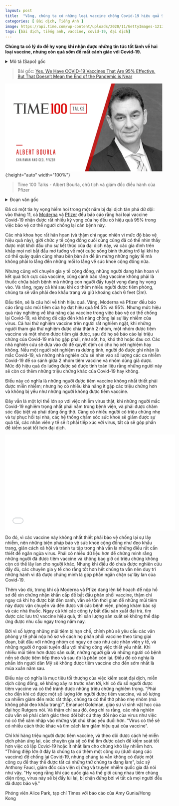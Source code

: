 ```yaml
---
layout: post
title:  "Vâng, chúng ta có những loại vaccine chống Covid-19 hiệu quả 95%. Nhưng không có nghĩa là đại dịch đã gần kết thúc."
categories: [ Bài dịch, Tiếng Anh ]
image: https://api.time.com/wp-content/uploads/2020/11/GettyImages-1212409693.jpg
tags: [bài dịch, tiếng anh, vaccine, covid-19, đại dịch]
---
```


**Chúng ta có lý do để hy vọng khi nhận được những tin tức tốt lành về hai loại vaccine, nhưng còn quá sớm để mất cảnh giác với Covid-19.**

<details>
  <summary>Mô tả (Sapo) gốc</summary>
  <p>Good news about two vaccines are reason to be hopeful, but it’s too early to let our guard down on COVID-19</p>
</details>

> Bài gốc: [Yes, We Have COVID-19 Vaccines That Are 95% Effective. But That Doesn’t Mean the End of the Pandemic is Near](https://time.com/5913113/covid-19-vaccine/)

![Albert Bourla - Chairman and CEO, Pfizer](https://raw.githubusercontent.com/hungph/hungph.github.io/master/assets/images/vaccine-covid-19-time-100-talk.png){:height="auto" width="100%"}
> Time 100 Talks - Albert Bourla, chủ tịch và giám đốc điều hành của Pfizer

<details>
  <summary>Đoạn văn gốc</summary>
  <p>It’s a rare glimmer of hope in a brutal and battering pandemic year: in November, both Moderna and Pfizer reported that their much-anticipated COVID-19 vaccines are 95% effective in protecting people against getting sick with the disease.</p>
  <p>Scientists were encouraged (and even surprised by the magnitude of the protection), public health officials finally saw what could be the beginning of the end of the pandemic, and families everywhere began fantasizing about a return to normalcy where gathering around the table to celebrate the holidays are a given and not a matter of public health concern.</p>
  <p>But the same public health experts who are encouraged by the positive vaccine results are also warning that vaccines aren’t the panacea that many are desperately hoping they will be. And that, even after more people get the shots, we’ll still have to wear masks and stay a respectful six feet apart from each other.</p>
  <p>First, there’s the question of efficacy. Yes, Moderna and Pfizer reported that their shots are 94.5% and 95% effective, respectively. But that efficacy refers to the vaccines’ ability to protect against COVID-19 disease—and not necessarily against infection with the virus. Both of the rigorous trials to test the vaccines were designed to measure COVID-19 illness—trial volunteers were randomly given either the vaccine or a placebo, and then asked to report any symptoms of COVID-19 they experienced, such as fever, cough, shortness of breath or muscle aches. The study researchers then determined whether or not to test them. If people tested positive, they were logged as a confirmed COVID-19 case, and the researchers then looked at the group of COVID-19 cases and compared how many people had been vaccinated versus how many had gotten placebo. The effectiveness measured whether these people went on to develop more symptoms of COVID-19.</p>
  <p>That means that people who are vaccinated are not necessarily immune to getting infected; but they are more likely to experience fewer symptoms and not get as sick as those who aren’t vaccinated.</p>
  <p>That’s still a huge advantage over the virus, since severe COVID-19 sends people to the hospital where they may need intensive care and ventilators to breathe. The more people who can experience milder symptoms and recover at home, the less burden on the health care system and the less exposure that health care workers will have to the virus, which all contributes to better control of the pandemic.</p>
  <p>However, because the vaccines do not necessarily protect against infection, that means that public health measures such as wearing masks, social distancing and avoiding indoor gatherings are still critical to containing the virus. More data will provide clues about whether people who are vaccinated and never experience symptoms can still spread the disease to others. But that’s not known yet, so experts say it’s better to keep up the behaviors that have proven to stymie spread of COVID-19.</p>
  <p>In addition, while both Moderna and Pfizer plan to file shortly for authorization to start distributing their vaccines, even after they receive the green light, it will take a while for the shots to be shipped and actually arrive at hospitals, doctors’ offices and pharmacies. Both companies have already begun producing doses, banking on the fact that their vaccines would be effective, but that manufacturing still won’t churn out enough doses to meet demand this year.</p>
  <p>Because doses will be limited, the government has asked state health departments to submit proposals for how they will distribute vaccines in phases, starting with highest-risk groups like health care workers and other frontline workers with essential jobs such as first responders and law enforcement personnel. As more doses become available, the elderly and people with chronic health conditions would be vaccinated, and eventually, the rest of the population. It’s likely that the majority of the American public won’t be vaccinated until next spring at the earliest.</p>
  <p>That means that the ultimate goal in controlling the pandemic, herd immunity, likely won’t happen until well into next year, when enough people are vaccinated and can ward off serious illness. “Not until a substantial proportion of the population is vaccinated, and the caseload has dropped to very low levels, will we be able to breathe (without a mask) a sigh of relief,” says Emanuel Goldman, professor of microbiology at Rutgers University. And even then, he points out, researchers will have to remain vigilant about tracking any changes in the virus as it finds fewer and fewer welcoming hosts. “The virus might have other ideas and try to change in a way that makes the vaccine less effective.”</p>
  <p>Only by vaccinating millions of people, and monitoring how their immune systems react, will experts get a better handle on what it takes to extinguish COVID-19 or at least make it much more difficult for it to spread. “The big message is that we have an additional tool [in the form of vaccines] for fighting COVID-19, but we don’t have a tool to replace everything we do just yet,” says Dr. Anthony Fauci, director of the National Institute of Allergy and Infectious Diseases. “Hopefully as the country and world gets massively vaccinated, this virus will be essentially backed in, with no place to go because everybody is protected.”</p>
  <p>With reporting by Amy Gunia/Hong Kong</p>
</details>

Đã có một tia hy vọng hiếm hoi trong một năm bị đại dịch tàn phá dữ dội: vào tháng 11, cả [Moderna](/moderna-vaccine-hieu-qua-94-y-nghia-thuc-su-la-gi/) và [Pfizer](/pfizer-vaccine-hieu-qua-90-chong-lai-virus/) đều báo cáo rằng hai loại vaccine Covid-19 nhận được rất nhiều kỳ vọng của họ đều có hiệu quả 95% trong việc bảo vệ cơ thể người chống lại căn bệnh này.

Các nhà khoa học rất hân hoan (và thậm chí ngạc nhiên vì mức độ bảo vệ hiệu quả này), giới chức y tế cộng đồng cuối cùng cũng đã có thể nhìn thấy được một khởi đầu cho sự kết thúc của đại dịch này, và các gia đình trên khắp mọi nơi bắt đầu mơ tưởng về một cuộc sống bình thường trở lại khi họ có thể quây quần cùng nhau bên bàn ăn để ăn mừng những ngày lễ mà không phải lo lắng đến những mối lo lắng về sức khoẻ cộng đồng nữa.

Nhưng cũng với chuyên gia y tế cộng đồng, những người đang hân hoan vì kết quả tích cực của vaccine, cũng cảnh báo rằng vaccine không phải là thuốc chữa bách bệnh mà những con người đầy tuyệt vọng đang hy vọng vào. Và rằng, ngay cả khi sau khi có thêm nhiều người được tiêm phòng, chúng ta sẽ vẫn phải đeo khẩu trang và giữ khoảng cách 6 feet (2m).

Đầu tiên, sẽ là câu hỏi về tính hiệu quả. Vâng, Moderna và Pfizer đều báo cáo rằng các mũi tiêm của họ đạt hiệu quả 94.5% và 95%. Nhưng mức hiệu quả này nghiêng về khả năng của vaccine trong việc bảo vệ cơ thể chống lại Covid-19, và không đề cập đến khả năng chống lại sự lây nhiễm của virus. Cả hai thử nghiệm vaccine trên người rất nghiêm ngặt, khi những người tham gia thử nghiệm được chia thành 2 nhóm, một nhóm được tiêm vaccine và một nhóm được tiêm giả dược, sau đó họ sẽ báo cáo lại triệu chứng của Covid-19 mà họ gặp phải, như sốt, ho, khó thở hoặc đau cơ. Các nhà nghiên cứu sẽ dựa vào đó để quyết định có cho họ xét nghiệm hay không. Nếu một người xét nghiệm ra dương tính, người đó được ghi nhận là mắc Covid-19, và những nhà nghiên cứu sẽ nhìn vào số lượng các ca nhiễm Covid-19 để so sánh giữa 2 nhóm tiêm vaccine và nhóm dùng giả dược. Mức độ hiệu quả đo lường được sẽ được tính toán liệu rằng những người này sẽ còn có thêm những triệu chứng khác của Covid-19 hay không.

Điều này có nghĩa là những người được tiêm vaccine không nhất thiết phải được miễn nhiễm; nhưng họ có nhiều khả năng ít gặp các triệu chứng hơn và không bị yếu như những người không được tiêm vaccine.

Đây vẫn là một lợi thế lớn so với việc nhiễm virus thật, khi những người mắc Covid-19 nghiêm trọng nhất phải nằm trong bệnh viện, và phải được chăm sóc đặc biệt và phải dùng ống thở. Càng có nhiều người có triệu chứng nhẹ và tự phục hồi tại nhà, các hệ thống chăm sóc sức khoẻ sẽ giảm được sự quá tải, các nhân viên y tế sẽ ít phải tiếp xúc với virus, tất cả sẽ góp phần để kiểm soát tốt hơn đại dịch.

<iframe src='//players.brightcove.net/293884104/gh5LeNtQaQ_default/index.html?videoId=6211101550001' allowfullscreen frameborder=0 WIDTH='544' HEIGHT='306' style="margin-left: auto;margin-right: auto;display: flex;"></iframe>

Do đó, vì các vaccine này không nhất thiết phải bảo vệ chống lại sự lây nhiễm, nên những biện pháp bảo vệ sức khoẻ cộng đồng như đeo khẩu trang, giãn cách xã hội và tránh tụ tập trong nhà vẫn là những điều rất cần thiết để ngăn ngừa virus. Phải có nhiều dữ liệu hơn để chứng minh rằng những người đã được tiêm vaccine và không bao giờ có triệu chứng không còn có thể lây lan cho người khác. Nhưng khi điều đó chưa được nghiên cứu đầy đủ, các chuyên gia y tế cho rằng tốt hơn hết chúng ta vẫn nên duy trì những hành vi đã được chứng minh là góp phần ngăn chặn sự lây lan của Covid-19.

Thêm vào đó, trong khi cả Moderna và Pfize đang lên kế hoạch để nộp hồ sơ để xin chứng nhận khẩn cấp để bắt đầu phân phối vaccine, thậm chí ngay cả khi họ được bật đèn xanh, vẫn sẽ tốn thời gian để những mũi tiêm này được vận chuyển và đến được với các bệnh viện, phòng khám bác sỹ và các nhà thuốc. Ngay cả khi các công ty bắt đầu sản xuất đại trà, tìm được các lưu trữ vaccine hiệu quả, thì sản lượng sản xuất sẽ không thể đáp ứng được nhu cầu ngay trong năm nay.

Bởi vì số lượng những mũi tiêm bị hạn chế, chính phủ sẽ yêu cầu các văn phòng y tế phải nộp hồ sơ về cách họ phân phối vaccine theo từng giai đoạn, bắt đầu với những nhóm có nguy cơ cao như các nhân viên y tế, và những người ở ngoài tuyến đầu với những công việc thiết yếu nhất. Khi nhiều mũi tiêm hơn được sản xuất, những người già và những người có bệnh nền sẽ được tiêm tiếp theo và sau đó là phần còn lại. Điều đó có nghĩa là phần lớn người dân Mỹ sẽ không được tiêm vaccine cho đến sớm nhất là mùa xuân năm sau.

Điều này có nghĩa là mục tiêu tối thượng của việc kiểm soát đại dịch, miễn dịch cộng đồng, sẽ không xảy ra trước năm tới, khi có đủ số người được tiêm vaccine và có thể tránh được những triệu chứng nghiêm trọng. "Phải cho đến khi có được một số lượng lớn người được tiêm vaccine, và số lượng ca nhiễm giảm đến mức rất thấp, chúng ta có thể thở phào nhẹ nhõm (mà không phải đeo khẩu trang)", Emanuel Goldman, giáo sư vi sinh vật học của đại học Rutgers nói. Và thậm chí sau đó, ông chỉ ra rằng, các nhà nghiên cứu vẫn sẽ phải cảnh giác theo dõi bất cứ thay đổi nào của virus như việc nó có thể xâm nhập vào những vật chủ khác yếu đuối hơn. "Virus có thể sẽ có nhiều cách thức khác và tìm cách làm giảm hiệu quả của vaccine".

Chỉ khi hàng triệu người được tiêm vaccine, và theo dõi được cách hệ miễn dịch phản ứng lại, các chuyên gia sẽ có thể tìm được cách để kiểm soát tốt hơn việc cô lập Covid-19 hoặc ít nhất làm cho chúng khó lây nhiễm hơn. "Thông điệp lớn ở đây là chúng ta có thêm một công cụ (dưới dạng các vaccine) để chống lại Covid-19, nhưng chúng ta vẫn không có được một công cụ để thay thế được tất cả những thứ chúng ta đang làm", bác sỹ Anthony Fauci, giám đốc của viện dị ứng và truyền nhiễm quốc gia đã nói như vậy. "Hy vọng rằng khi các quốc gia và thế giới cùng nhau tiêm chủng diện rộng, virus này sẽ bị đẩy lùi lại, bị chặn đứng bởi vì tất cả mọi người đều đã được bảo vệ."

Phóng viên Alice Park, tạp chí Times với báo cáo của Amy Gunia/Hong Kong
